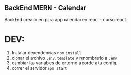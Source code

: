 ## BackEnd MERN - Calendar

BackEnd creado en para app calendar en react - curso react

# DEV:

1. Instalar dependencias `npm install`
2. clonar el archivo `.env.template` y renombrarlo a `.env`
3. cambiar las variables de entorno a corde a tu config.
4. correr el servidor `npm start`

